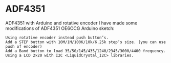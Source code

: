 # ADF4351
ADF4351 with Arduino and rotative encoder
I have made some modifications of ADF4351 OE6OCG Arduino sketch:

    Using rotative encoder instead push button’s.
    Add a STEP button with 10M/1M/100K/10k/6.25k step’s size. (you can use push of encoder)
    Add a Band button to load 35/50/145/435/1240/2345/3000/4400 frequency.
    Using a LCD 2×20 with I2C <LiquidCrystal_I2C> libraries.
